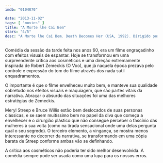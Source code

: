 ```yaml
---
imdb: "0104070"

date: "2013-11-02"
tags: [ "movies" ]
title: "A Morte lhe Cai Bem"
stars: "4/5"
desc: "A Morte lhe Cai Bem. Death Becomes Her (USA, 1992). Dirigido por Robert Zemeckis. Escrito por Martin Donovan, David Koepp. Com Meryl Streep, Bruce Willis, Goldie Hawn, Isabella Rossellini, Ian Ogilvy, Adam Storke, Nancy Fish, Alaina Reed-Hall, Michelle Johnson."
---
```

Comédia da sessão da tarde feita nos anos 90, era um filme engraçadinho com efeitos visuais de espantar. Hoje se transformou em uma surpreendente crítica aos cosméticos e uma direção extremamente inspirada de Robert Zemeckis (O Voo), que já naquela época prezava pelo controle e expressão do tom do filme através dos nada sutil enquadramentos.

O importante é que o filme envelheceu muito bem, e manteve sua qualidade sobretudo nos efeitos visuais e maquiagem, que são partes vitais da narrativa. Abraçar o absurdo das situações foi uma das melhores estratégias de Zemeckis.

Meryl Streep e Bruce Willis estão bem deslocados de suas personas clássicas, e se saem muitíssimo bem no papel da diva que começa a envelhecer e o cirurgião plástico que não consegue perceber o fascínio das mulheres à sua volta (como na tirada sensacional onde uma delas pergunta qual o seu segredo). O terceiro elemento, a vingança, se mostra menos interessante no decorrer da narrativa, se transformando em uma cópia barata de Streep conforme ambas vão se definhando.

A crítica aos cosméticos não poderia ter sido melhor desenvolvida. A comédia sempre pode ser usada como uma lupa para os nossos erros.


